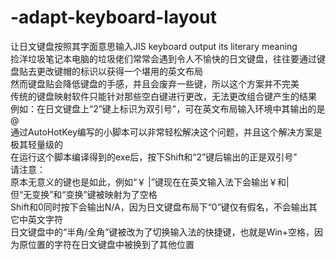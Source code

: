 # -adapt-keyboard-layout
让日文键盘按照其字面意思输入JIS keyboard output its literary meaning  
捡洋垃圾笔记本电脑的垃圾佬们常常会遇到令人不愉快的日文键盘，往往要通过键盘贴去更改键帽的标识以获得一个堪用的英文布局  
然而键盘贴会降低键盘的手感，并且会废弃一些键，所以这个方案并不完美  
传统的键盘映射软件只能针对那些空白键进行更改，无法更改组合键产生的结果  
例如：在日文键盘上“2”键上标识为双引号"，可在英文布局输入环境中其输出的是@  
通过AutoHotKey编写的小脚本可以非常轻松解决这个问题，并且这个解决方案是极其轻量级的  
在运行这个脚本编译得到的exe后，按下Shift和“2”键后输出的正是双引号"  
请注意：  
原本无意义的键也是如此，例如“￥ |”键现在在英文输入法下会输出￥和|  
但“无变换”和“变换”键被映射为了空格  
Shift和0同时按下会输出N/A，因为日文键盘布局下“0”键仅有假名，不会输出其它中英文字符  
日文键盘中的“半角/全角”键被改为了切换输入法的快捷键，也就是Win+空格，因为原位置的字符在日文键盘中被换到了其他位置  
